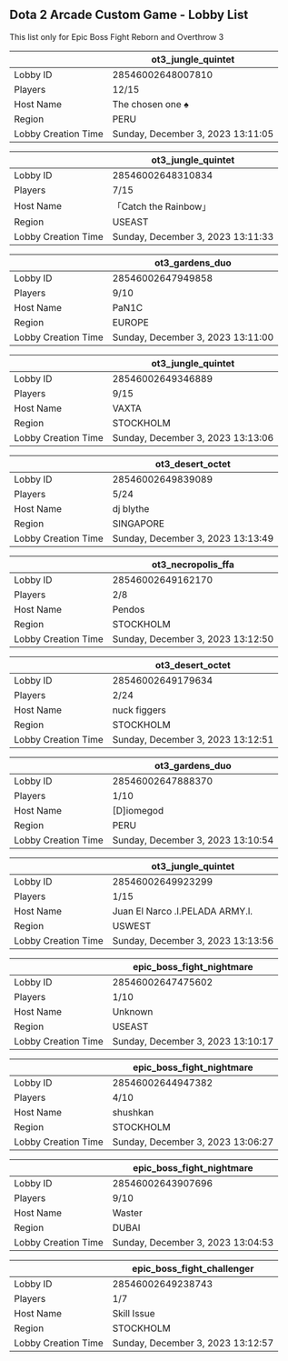## Dota 2 Arcade Custom Game - Lobby List

This list only for Epic Boss Fight Reborn and Overthrow 3

|  | ot3_jungle_quintet |
| ------ | ------ |
| Lobby ID | 28546002648007810 |
| Players | 12/15 |
| Host Name | The chosen one ♠ |
| Region | PERU |
| Lobby Creation Time | Sunday, December 3, 2023 13:11:05 |


|  | ot3_jungle_quintet |
| ------ | ------ |
| Lobby ID | 28546002648310834 |
| Players | 7/15 |
| Host Name | 「Catch the Rainbow」 |
| Region | USEAST |
| Lobby Creation Time | Sunday, December 3, 2023 13:11:33 |


|  | ot3_gardens_duo |
| ------ | ------ |
| Lobby ID | 28546002647949858 |
| Players | 9/10 |
| Host Name | PaN1C |
| Region | EUROPE |
| Lobby Creation Time | Sunday, December 3, 2023 13:11:00 |


|  | ot3_jungle_quintet |
| ------ | ------ |
| Lobby ID | 28546002649346889 |
| Players | 9/15 |
| Host Name | VAXTA |
| Region | STOCKHOLM |
| Lobby Creation Time | Sunday, December 3, 2023 13:13:06 |


|  | ot3_desert_octet |
| ------ | ------ |
| Lobby ID | 28546002649839089 |
| Players | 5/24 |
| Host Name | dj blythe |
| Region | SINGAPORE |
| Lobby Creation Time | Sunday, December 3, 2023 13:13:49 |


|  | ot3_necropolis_ffa |
| ------ | ------ |
| Lobby ID | 28546002649162170 |
| Players | 2/8 |
| Host Name | Pendos |
| Region | STOCKHOLM |
| Lobby Creation Time | Sunday, December 3, 2023 13:12:50 |


|  | ot3_desert_octet |
| ------ | ------ |
| Lobby ID | 28546002649179634 |
| Players | 2/24 |
| Host Name | nuck figgers |
| Region | STOCKHOLM |
| Lobby Creation Time | Sunday, December 3, 2023 13:12:51 |


|  | ot3_gardens_duo |
| ------ | ------ |
| Lobby ID | 28546002647888370 |
| Players | 1/10 |
| Host Name | [D]iomegod |
| Region | PERU |
| Lobby Creation Time | Sunday, December 3, 2023 13:10:54 |


|  | ot3_jungle_quintet |
| ------ | ------ |
| Lobby ID | 28546002649923299 |
| Players | 1/15 |
| Host Name | Juan El Narco .l.PELADA ARMY.l. |
| Region | USWEST |
| Lobby Creation Time | Sunday, December 3, 2023 13:13:56 |


|  | epic_boss_fight_nightmare |
| ------ | ------ |
| Lobby ID | 28546002647475602 |
| Players | 1/10 |
| Host Name | Unknown |
| Region | USEAST |
| Lobby Creation Time | Sunday, December 3, 2023 13:10:17 |


|  | epic_boss_fight_nightmare |
| ------ | ------ |
| Lobby ID | 28546002644947382 |
| Players | 4/10 |
| Host Name | shushkan |
| Region | STOCKHOLM |
| Lobby Creation Time | Sunday, December 3, 2023 13:06:27 |


|  | epic_boss_fight_nightmare |
| ------ | ------ |
| Lobby ID | 28546002643907696 |
| Players | 9/10 |
| Host Name | Waster |
| Region | DUBAI |
| Lobby Creation Time | Sunday, December 3, 2023 13:04:53 |


|  | epic_boss_fight_challenger |
| ------ | ------ |
| Lobby ID | 28546002649238743 |
| Players | 1/7 |
| Host Name | Skill Issue |
| Region | STOCKHOLM |
| Lobby Creation Time | Sunday, December 3, 2023 13:12:57 |


